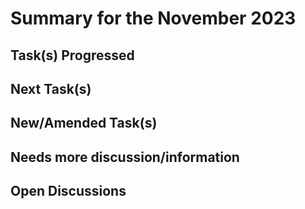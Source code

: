 # Summary for the November 2023

## Task(s) Progressed

## Next Task(s)

## New/Amended Task(s)

## Needs more discussion/information

## Open Discussions 
